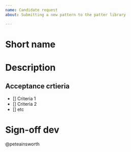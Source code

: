 ```yaml
---
name: Candidate request
about: Submitting a new pattern to the patter library

---
```


# Short name

# Description
## Acceptance crtieria
- [] Criteria 1
- [] Criteria 2
- [] etc

# Sign-off dev
@peteainsworth
